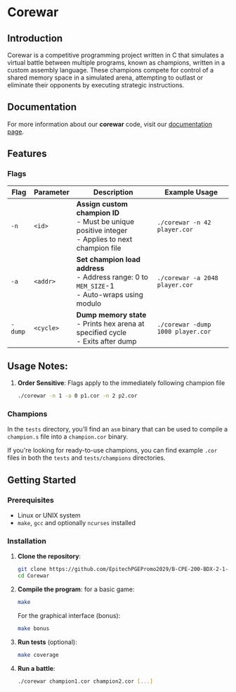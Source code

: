 # Corewar

## Introduction

Corewar is a competitive programming project written in C that simulates a virtual battle between multiple programs, known as champions, written in a custom assembly language. These champions compete for control of a shared memory space in a simulated arena, attempting to outlast or eliminate their opponents by executing strategic instructions.

## Documentation

For more information about our **corewar** code, visit our [documentation page]( https://doussangsebastien.github.io/Corewar/).

## Features

### Flags

| Flag    | Parameter | Description                                                                 | Example Usage                     |
|---------|-----------|-----------------------------------------------------------------------------|-----------------------------------|
| `-n`    | `<id>`    | **Assign custom champion ID**<br>- Must be unique positive integer<br>- Applies to next champion file | `./corewar -n 42 player.cor`      |
| `-a`    | `<addr>`  | **Set champion load address**<br>- Address range: 0 to `MEM_SIZE`-1<br>- Auto-wraps using modulo | `./corewar -a 2048 player.cor`    |
| `-dump` | `<cycle>` | **Dump memory state**<br>- Prints hex arena at specified cycle<br>- Exits after dump | `./corewar -dump 1000 player.cor` |

## Usage Notes:
1. **Order Sensitive**: Flags apply to the immediately following champion file
   ```bash
   ./corewar -n 1 -a 0 p1.cor -n 2 p2.cor

### Champions

In the `tests` directory, you’ll find an `asm` binary that can be used to compile a `champion.s` file into a `champion.cor` binary.

If you're looking for ready-to-use champions, you can find example `.cor` files in both the `tests` and `tests/champions` directories.

## Getting Started

### Prerequisites

- Linux or UNIX system
- `make`, `gcc` and optionally `ncurses` installed

### Installation

1. **Clone the repository**:
   ```bash
   git clone https://github.com/EpitechPGEPromo2029/B-CPE-200-BDX-2-1-corewar-alexis.roufast-chalada.git Corewar
   cd Corewar
   ```

2. **Compile the program**:
   for a basic game:
   ```bash
   make
   ```
   For the graphical interface (bonus):
   ```bash
   make bonus
   ```

3. **Run tests** (optional):
   ```bash
   make coverage
   ```

4. **Run a battle**:
   ```bash
   ./corewar champion1.cor champion2.cor [...]
   ```
